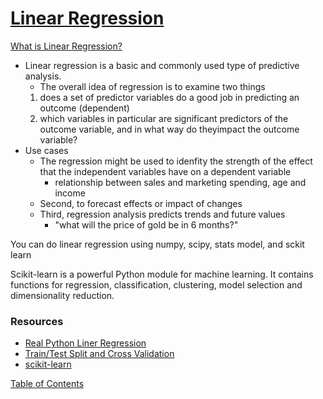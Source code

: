 # [Linear Regression](https://bigdata-madesimple.com/how-to-run-linear-regression-in-python-scikit-learn/)

[What is Linear Regression?](https://www.statisticssolutions.com/what-is-linear-regression/)
- Linear regression is a basic and commonly used type of predictive analysis.
  - The overall idea of regression is to examine two things
  1. does a set of predictor variables do a good job in predicting an outcome (dependent)
  2. which variables in particular are significant predictors of the outcome variable, and in what way do theyimpact the outcome variable?
- Use cases
  - The regression might be used to idenfity the strength of the effect that the independent variables have on a dependent variable 
    - relationship between sales and marketing spending, age and income
  - Second, to forecast effects or impact of changes
  - Third, regression analysis predicts trends and future values
    - "what will the price of gold be in 6 months?"

You can do linear regression using numpy, scipy, stats model, and sckit learn

Scikit-learn is a powerful Python module for machine learning. It contains functions for regression, classification, clustering, model selection and dimensionality reduction.



### Resources
- [Real Python Liner Regression](https://realpython.com/linear-regression-in-python/)
- [Train/Test Split and Cross Validation](https://towardsdatascience.com/train-test-split-and-cross-validation-in-python-80b61beca4b6)
- [scikit-learn](https://scikit-learn.org/stable/)

[Table of Contents](../index.md)
